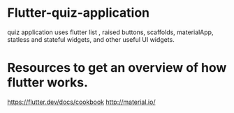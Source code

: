 # Flutter-quiz-application
quiz application uses flutter list , raised buttons, scaffolds, materialApp, statless and stateful widgets, and other useful UI widgets.

# Resources to get an overview of how flutter works. 
https://flutter.dev/docs/cookbook
http://material.io/
